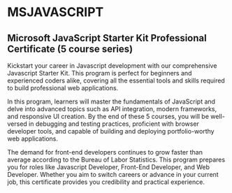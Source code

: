 # MSJAVASCRIPT
## Microsoft JavaScript Starter Kit Professional Certificate (5 course series)

Kickstart your career in Javascript development with our comprehensive Javascript Starter Kit. This program is perfect for beginners and experienced coders alike, covering all the essential tools and skills required to build professional web applications.

In this program, learners will master the fundamentals of JavaScript and delve into advanced topics such as API integration, modern frameworks, and responsive UI creation. By the end of these 5 courses, you will be well-versed in debugging and testing practices, proficient with browser developer tools, and capable of building and deploying portfolio-worthy web applications.

The demand for front-end developers continues to grow faster than average according to the Bureau of Labor Statistics. This program prepares you for roles like Javascript Developer, Front-End Developer, and Web Developer. Whether you aim to switch careers or advance in your current job, this certificate provides you credibility and practical experience.


